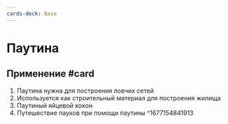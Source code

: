```yaml
---
cards-deck: Base
---
```


# Паутина

## Применение #card 
1. Паутина нужна для построения ловчих сетей
2. Используется как строительный материал для построения жилища
3. Паутиный яйцевой кокон
4. Путешествие пауков при помощи паутины
^1677154841913
